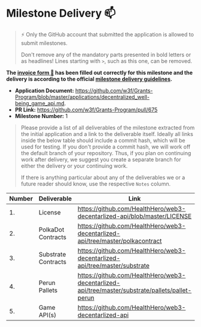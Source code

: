 # Milestone Delivery :mailbox:

> ⚡ Only the GitHub account that submitted the application is allowed to submit milestones. 
> 
> Don't remove any of the mandatory parts presented in bold letters or as headlines! Lines starting with `>`, such as this one, can be removed.

**The [invoice form :pencil:](https://docs.google.com/forms/d/e/1FAIpQLSfmNYaoCgrxyhzgoKQ0ynQvnNRoTmgApz9NrMp-hd8mhIiO0A/viewform) has been filled out correctly for this milestone and the delivery is according to the official [milestone delivery guidelines](https://github.com/w3f/Grants-Program/blob/master/docs/milestone-deliverables-guidelines.md).**  

* **Application Document:** https://github.com/w3f/Grants-Program/blob/master/applications/decentralized_well-being_game_api.md. 
* **PR Link:** https://github.com/w3f/Grants-Program/pull/675
* **Milestone Number:** 1

> Please provide a list of all deliverables of the milestone extracted from the initial application and a link to the deliverable itself. Ideally all links inside the below table should include a commit hash, which will be used for testing. If you don't provide a commit hash, we will work off the default branch of your repository. Thus, if you plan on continuing work after delivery, we suggest you create a separate branch for either the delivery or your continuing work. 
>
> If there is anything particular about any of the deliverables we or a future reader should know, use the respective `Notes` column.

| Number | Deliverable                     | Link                                                         | Notes                                                        |
| ------ | ------------------------------- | ------------------------------------------------------------ | ------------------------------------------------------------ |
| 1. | License | https://github.com/HealthHero/web3-decentarlized-api/blob/master/LICENSE | Apache License 2.0 |
| 2. | PolkaDot Contracts | https://github.com/HealthHero/web3-decentarlized-api/tree/master/polkacontract | Polkadot Implementation|
| 3. | Substrate  Contracts | https://github.com/HealthHero/web3-decentarlized-api/tree/master/substrate | Substrate Implementation|
| 4. | Perun Pallets | https://github.com/HealthHero/web3-decentarlized-api/tree/master/substrate/pallets/pallet-perun | Perun Pallet Implementation |
| 5. | Game API(s) | https://github.com/HealthHero/web3-decentarlized-api | Game API(s) Implementation |
